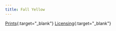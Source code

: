 ```yaml
---
title: Fall Yellow
---
```

[Prints](https://pixels.com/featured/fall-yellow-brady-lane.html){:target="_blank"}
[Licensing](https://licensing.pixels.com/featured/fall-yellow-brady-lane.html){:target="_blank"}
